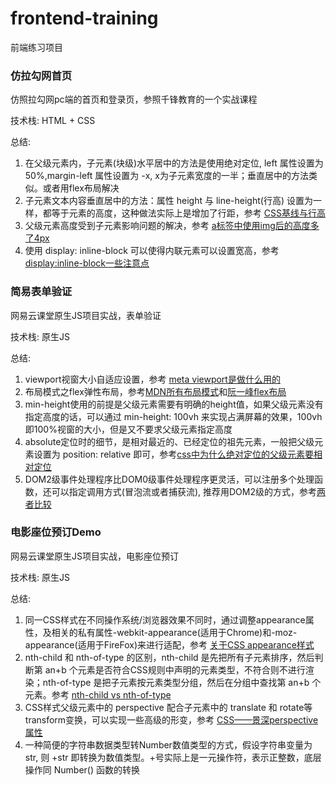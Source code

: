 # frontend-training
前端练习项目

### 仿拉勾网首页
仿照拉勾网pc端的首页和登录页，参照千锋教育的一个实战课程

技术栈: HTML + CSS

总结:

1. 在父级元素内，子元素(块级)水平居中的方法是使用绝对定位, left 属性设置为 50%,margin-left 属性设置为 -x, x为子元素宽度的一半；垂直居中的方法类似。或者用flex布局解决
2. 子元素文本内容垂直居中的方法：属性 height 与 line-height(行高) 设置为一样，都等于元素的高度，这种做法实际上是增加了行距，参考 [CSS基线与行高](https://blog.csdn.net/qq_27875945/article/details/107499237)
3. 父级元素高度受到子元素影响问题的解决，参考 [a标签中使用img后的高度多了4px](https://blog.csdn.net/weixin_30267697/article/details/97574172)
4. 使用 display: inline-block 可以使得内联元素可以设置宽高，参考 [display:inline-block一些注意点](https://zhuanlan.zhihu.com/p/31856017)

### 简易表单验证
网易云课堂原生JS项目实战，表单验证

技术栈: 原生JS

总结:

1. viewport视窗大小自适应设置，参考 [meta viewport是做什么用的](https://zhuanlan.zhihu.com/p/68539694)
2. 布局模式之flex弹性布局，参考[MDN所有布局模式](https://developer.mozilla.org/zh-CN/docs/Learn/CSS/CSS_layout/Introduction)和[阮一峰flex布局](http://www.ruanyifeng.com/blog/2015/07/flex-grammar.html)
3. min-height使用的前提是父级元素需要有明确的height值，如果父级元素没有指定高度的话，可以通过 min-height: 100vh 来实现占满屏幕的效果，100vh即100%视窗的大小，但是又不要求父级元素指定高度
4. absolute定位时的细节，是相对最近的、已经定位的祖先元素，一般把父级元素设置为 position: relative 即可，参考[css中为什么绝对定位的父级元素要相对定位](https://blog.csdn.net/weixin_41796631/article/details/89604749?utm_medium=distribute.pc_relevant.none-task-blog-BlogCommendFromMachineLearnPai2-1.control&depth_1-utm_source=distribute.pc_relevant.none-task-blog-BlogCommendFromMachineLearnPai2-1.control)
5. DOM2级事件处理程序比DOM0级事件处理程序更灵活，可以注册多个处理函数，还可以指定调用方式(冒泡流或者捕获流), 推荐用DOM2级的方式，参考[两者比较](https://blog.csdn.net/flyingpig2016/article/details/52966037)

### 电影座位预订Demo
网易云课堂原生JS项目实战，电影座位预订

技术栈: 原生JS

总结:

1. 同一CSS样式在不同操作系统/浏览器效果不同时，通过调整appearance属性，及相关的私有属性-webkit-appearance(适用于Chrome)和-moz-appearance(适用于FireFox)来进行适配，参考 [关于CSS appearance样式](https://blog.csdn.net/u012518659/article/details/49913999)
2. nth-child 和 nth-of-type 的区别，nth-child 是先把所有子元素排序，然后判断第 an+b 个元素是否符合CSS规则中声明的元素类型，不符合则不进行渲染；nth-of-type 是把子元素按元素类型分组，然后在分组中查找第 an+b 个元素。参考 [nth-child vs nth-of-type](https://bitsofco.de/nth-child-vs-nth-of-type/#:~:text=The%20nth-child%20%28%29%20and%20nth-of-type%20%28%29%20selectors%20are,extra%20information%20is%20the%20element%E2%80%99s%20position%20in%20)
3. CSS样式父级元素中的 perspective 配合子元素中的 translate 和 rotate等transform变换，可以实现一些高级的形变，参考 [CSS——景深perspective属性](https://blog.csdn.net/qq_41625074/article/details/104733796)
4. 一种简便的字符串数据类型转Number数值类型的方式，假设字符串变量为 str, 则 +str 即转换为数值类型。+号实际上是一元操作符，表示正整数，底层操作同 Number() 函数的转换